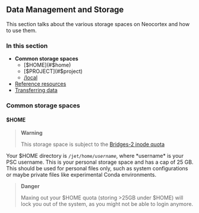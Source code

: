 ## Data Management and Storage 
This section talks about the various storage spaces on Neocortex and how to use them.

### In this section
* **Common storage spaces**
   * [$HOME](#$home)
   * [$PROJECT](#$project)
   * [/local](#local)
* [Reference resources](#reference-resources)
* [Transferring data](#transferring-data)

  
### Common storage spaces
#### $HOME

<div class="warning">
  <blockquote>
    <strong>Warning</strong>
    <p>This storage space is subject to the <a href="https://www.psc.edu/resources/bridges-2/user-guide#inode-quota">Bridges-2 inode quota</a></p>
  </blockquote>
Your $HOME directory is <code>/jet/home/<i>username</i></code>, where *username* is your PSC username. This is your personal storage space and has a cap of 25 GB. This should be used for personal files only, such as system configurations or maybe private files like experimental Conda environments.

<div class="danger">
  <blockquote>
    <strong>Danger</strong> 
<p>Maxing out your $HOME quota (storing >25GB under $HOME) will lock you out of the system, as you might not be able to login anymore.
  </blockquote>
</div>


